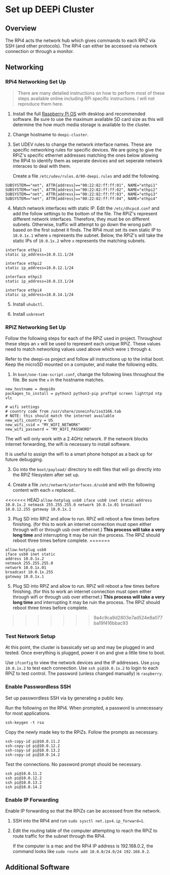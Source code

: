 # Set up DEEPi Cluster #

## Overview ##

The RPi4 acts the network hub which gives commands to each RPiZ via
SSH (and other protocols). The RPi4 can either be accessed via network 
connection or through a monitor. 

## Networking ##

### RPi4 Networking Set Up ###

> There are many detailed instructions on how to perform most of these
> steps available online including RPi specific instructions. I will
> not reproduce them here.

1. Install the full [Raspberry Pi
   OS](https://www.raspberrypi.org/software/operating-systems/) with
   desktop and recommended software. Be sure to use the maximum
   available SD card size as this will determine the how much media
   storage is available to the cluster.

2. Change hostname to `deepi-cluster`.

3. Set UDEV rules to change the network interface names. These are
   specific networking rules for specific devices. We are going to
   give the RPiZ's specific ethernet addresses matching the ones below
   allowing the RPi4 to identify them as seperate devices and set
   seperate network interaces to deal with them.

	Create a file `/etc/udev/rules.d/90-deepi.rules` and add the
	following.

```
SUBSYSTEM=="net", ATTR{address}=="00:22:82:ff:ff:01", NAME="ethpi1"
SUBSYSTEM=="net", ATTR{address}=="00:22:82:ff:ff:02", NAME="ethpi2"
SUBSYSTEM=="net", ATTR{address}=="00:22:82:ff:ff:03", NAME="ethpi3"
SUBSYSTEM=="net", ATTR{address}=="00:22:82:ff:ff:04", NAME="ethpi4"
```

4. Match network interfaces with static IP. Edit the
   `/etc/dhcpcd.conf` and add the follow settings to the bottom of the
   file. The RPiZ's represent different network interfaces. Therefore,
   they must be on different subnets. Otherwise, traffic will attempt
   to go down the wrong path based on the first subnet it finds. The
   RPi4 must set its own static IP to `10.0.1x.1` where `x` represents
   the subnet. Below, the RPiZ's will take the static IPs of
   `10.0.1x.2` whre `x` represents the matching subnets.
   

```
interface ethpi1
static ip_address=10.0.11.1/24
	
interface ethpi2
static ip_address=10.0.12.1/24
	
interface ethpi3
static ip_address=10.0.13.1/24

interface ethpi4
static ip_address=10.0.14.1/24
```

5. Install `uhubctl`. <!-- TODO: fill in details here -->

6. Install `usbreset` <!-- TODO: fill in details here -->

### RPiZ Networking Set Up ###

Follow the following steps for each of the RPiZ used in
project. Throughout these steps an `x` will be used to represent each
unique RPiZ. These values need to match networking values used above
which were `1` through `4`.

Refer to the deepi-os project <!-- TODO: link --> and follow all
instructions up to the initial boot. Keep the microSD mounted on a
computer, and make the following edits.

1. In `boot/one-time-script.conf`, change the following lines
   throughout the file. Be sure the `x` in the hostname matches.
   
```
new_hostname = deepi0x
packages_to_install = python3 python3-pip proftpd screen lighttpd ntp vlc

# wifi settings
# country code from /usr/share/zoneinfo/iso3166.tab
# NOTE: this should match the internet available
new_wifi_country = US
new_wifi_ssid = "MY_WIFI_NETWORK"
new_wifi_password = "MY_WIFI_PASSWORD"
```
   
   The wifi will only work with a 2.4GHz network. If the network
   blocks internet forwarding, the wifi is necessary to install
   software. <!-- TODO: confirm this. URI secure and URI open (I
   think) block -->
   
   It is useful to assign the wifi to a smart phone hotspot as a
   back up for future debugging.
   
3. Go into the `boot/payload/` directory to edit files that will go
   directly into the RPiZ filesystem after set up.
   
4. Create a file `/etc/network/interfaces.d/usb0` and with the
   following content with each `x` replaced..
	  
<<<<<<< HEAD
	  ```
	  allow-hotplug usb0
	  iface usb0 inet static
	  address 10.0.1x.2
	  netmask 255.255.255.0
	  network 10.0.1x.01
	  broadcast 10.0.12.255
	  gateway 10.0.1x.1
	  ```

   3. Plug SD into RPiZ and allow to run. RPiZ will reboot a few times
	  before finishing. (for this to work an internet connection must
	  open either through wifi or through usb over ethernet.) **This
	  process will take a very long time** and interrupting it may be
	  ruin the process. The RPiZ should reboot three times before
	  complete.
=======
```
allow-hotplug usb0
iface usb0 inet static
address 10.0.1x.2
netmask 255.255.255.0
network 10.0.1x.01
broadcast 10.0.1x.255
gateway 10.0.1x.1
```

5. Plug SD into RPiZ and allow to run. RPiZ will reboot a few times
   before finishing. (for this to work an internet connection must
   open either through wifi or through usb over ethernet.) **This
   process will take a very long time** and interrupting it may be
   ruin the process. The RPiZ should reboot three times before
   complete.
>>>>>>> 9a4c9ca9d2803e7ad524e8a077ba19f416bbac93
	  
### Test Network Setup ###

At this point, the cluster is bassically set up and may be plugged in
and tested. Once everything is plugged, power it on and give a little
time to boot.

Use `ifconfig` to view the network devices and the IP addresses. Use
`ping 10.0.1x.2` to test each connection. Use `ssh pi@10.0.1x.2` to
login to each RPiZ to test control. The password (unless changed manually) is
`raspberry`. 

<!-- TODO: include some troubleshooting here. -->

### Enable Passwordless SSH ###

Set up passwordless SSH via by generating a public key.

Run the following on the RPi4. When prompted, a password is
unnecessary for most applications.

```
ssh-keygen -t rsa
```

Copy the newly made key to the RPiZs. Follow the prompts as necessary.

```
ssh-copy-id pi@10.0.11.2
ssh-copy-id pi@10.0.12.2
ssh-copy-id pi@10.0.13.2
ssh-copy-id pi@10.0.14.2
```

Test the connections. No password prompt should be necessary.

```
ssh pi@10.0.11.2
ssh pi@10.0.12.2
ssh pi@10.0.13.2
ssh pi@10.0.14.2
```

### Enable IP Forwarding ###

Enable IP forwarding so that the RPiZs can be accessed from the network.

1. SSH into the RPi4 and run `sudo sysctl net.ipv4.ip_forward=1`.
2. Edit the routing table of the computer attempting to reach the RPiZ
   to route traffic for the subnet through the RPi4.
   
   If the computer is a mac and the RPi4 IP address is 192.168.0.2,
   the command looks like `sudo route add 10.0.0/24.0/24 192.168.0.2`.


## Additional Software ##

